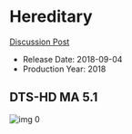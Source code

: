 # Hereditary

[Discussion Post](https://www.avsforum.com/threads/bass-eq-for-filtered-movies.2995212/post-56733902)

* Release Date: 2018-09-04
* Production Year: 2018

## DTS-HD MA 5.1

![img 0](https://i.imgur.com/yKW6sgB.jpg)

